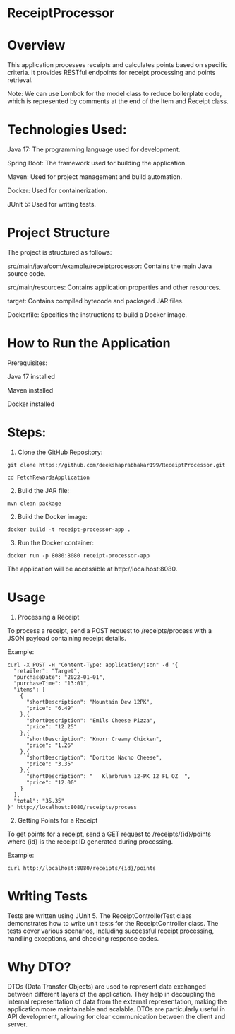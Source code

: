 # ReceiptProcessor
# Overview
This application processes receipts and calculates points based on specific criteria. It provides RESTful endpoints for receipt processing and points retrieval.

Note: We can use Lombok for the model class to reduce boilerplate code, which is represented by comments at the end of the Item and Receipt class.

# Technologies Used:

Java 17: The programming language used for development.

Spring Boot: The framework used for building the application.

Maven: Used for project management and build automation.

Docker: Used for containerization.

JUnit 5: Used for writing tests.


# Project Structure

The project is structured as follows:


src/main/java/com/example/receiptprocessor: Contains the main Java source code.

src/main/resources: Contains application properties and other resources.

target: Contains compiled bytecode and packaged JAR files.

Dockerfile: Specifies the instructions to build a Docker image.


# How to Run the Application

Prerequisites:

Java 17 installed

Maven installed

Docker installed

# Steps:

1. Clone the GitHub Repository:

```
git clone https://github.com/deekshaprabhakar199/ReceiptProcessor.git

cd FetchRewardsApplication
```

2. Build the JAR file:

```
mvn clean package
```

2. Build the Docker image:

```
docker build -t receipt-processor-app .
```

3. Run the Docker container:

```
docker run -p 8080:8080 receipt-processor-app
```

The application will be accessible at http://localhost:8080.

# Usage

1. Processing a Receipt

To process a receipt, send a POST request to /receipts/process with a JSON payload containing receipt details. 

Example:

```
curl -X POST -H "Content-Type: application/json" -d '{
  "retailer": "Target",
  "purchaseDate": "2022-01-01",
  "purchaseTime": "13:01",
  "items": [
    {
      "shortDescription": "Mountain Dew 12PK",
      "price": "6.49"
    },{
      "shortDescription": "Emils Cheese Pizza",
      "price": "12.25"
    },{
      "shortDescription": "Knorr Creamy Chicken",
      "price": "1.26"
    },{
      "shortDescription": "Doritos Nacho Cheese",
      "price": "3.35"
    },{
      "shortDescription": "   Klarbrunn 12-PK 12 FL OZ  ",
      "price": "12.00"
    }
  ],
  "total": "35.35"
}' http://localhost:8080/receipts/process
```

2. Getting Points for a Receipt

To get points for a receipt, send a GET request to /receipts/{id}/points where {id} is the receipt ID generated during processing. 

Example:

```
curl http://localhost:8080/receipts/{id}/points
```


# Writing Tests

Tests are written using JUnit 5. The ReceiptControllerTest class demonstrates how to write unit tests for the ReceiptController class. The tests cover various scenarios, including successful receipt processing, handling exceptions, and checking response codes.

# Why DTO?

DTOs (Data Transfer Objects) are used to represent data exchanged between different layers of the application. They help in decoupling the internal representation of data from the external representation, making the application more maintainable and scalable. DTOs are particularly useful in API development, allowing for clear communication between the client and server.

